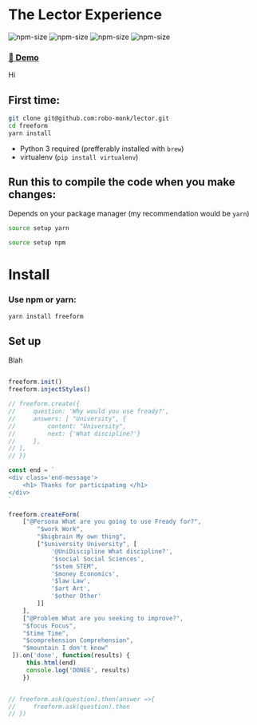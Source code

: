 # The Lector Experience
![npm-size](https://img.shields.io/npm/v/lectorjs?style=flat-square)
![npm-size](https://img.shields.io/npm/l/lectorjs?style=flat-square)
![npm-size](https://img.shields.io/github/commit-activity/m/robo-monk/lector?style=flat-square)
![npm-size](https://img.shields.io/npm/dw/lectorjs?style=flat-square)

### [ 🚀 Demo ](https://robo-monk.github.io/lector)

Hi


## First time:

```bash
git clone git@github.com:robo-monk/lector.git
cd freeform
yarn install
```
* Python 3 required (prefferably installed with `brew`)
* virtualenv (`pip install virtualenv`)

## Run this to compile the code when you make changes:

Depends on your package manager (my recommendation would be `yarn`)

```bash
source setup yarn
```

```bash
source setup npm
```

# Install

### Use npm or yarn:
```bash
yarn install freeform
```

## Set up

Blah

```javascript 

freeform.init()
freeform.injectStyles()

// freeform.create({
//     question: 'Why would you use fready?',
//     answers: [ "University", {
//         content: "University",
//         next: {'What discipline?'}
//     }, 
// ],
// })

const end = `
<div class='end-message'>
    <h1> Thanks for participating </h1>
</div>
`

freeform.createForm(
    ["@Persona What are you going to use Fready for?", 
        "$work Work", 
        "$bigbrain My own thing", 
        ["$university University", [
            '@UniDiscipline What discipline?',
            '$social Social Sciences',
            "$stem STEM",
            '$money Economics',
            '$law Law',
            '$art Art',
            '$other Other'
        ]]
    ], 
    ["@Problem What are you seeking to improve?", 
    "$focus Focus", 
    "$time Time", 
    "$comprehension Comprehension",
    "$mountain I don't know"
 ]).on('done', function(results) {
     this.html(end)
     console.log('DONEE', results)
    })


// freeform.ask(question).then(answer =>{
//     freeform.ask(question).then
// })

```